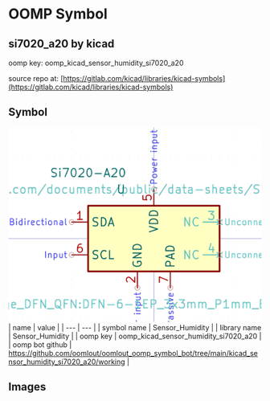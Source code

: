 # OOMP Symbol  
## si7020_a20  by kicad  
  
oomp key: oomp_kicad_sensor_humidity_si7020_a20  
  
source repo at: [https://gitlab.com/kicad/libraries/kicad-symbols](https://gitlab.com/kicad/libraries/kicad-symbols)  
## Symbol  
  
[![working.png](working_600.png)](working.png)  
| name | value | 
| --- | --- | 
| symbol name | Sensor_Humidity | 
| library name | Sensor_Humidity | 
| oomp key | oomp_kicad_sensor_humidity_si7020_a20 | 
| oomp bot github | https://github.com/oomlout/oomlout_oomp_symbol_bot/tree/main/kicad_sensor_humidity_si7020_a20/working | 
## Images  
